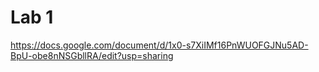 # Lab 1
https://docs.google.com/document/d/1x0-s7XiIMf16PnWUOFGJNu5AD-BpU-obe8nNSGbllRA/edit?usp=sharing
